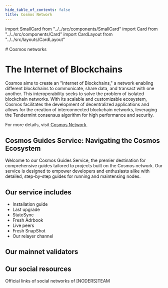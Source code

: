 ```yaml
---
hide_table_of_contents: false
title: Cosmos Network
---
```


import SmallCard from "../../src/components/SmallCard"
import Card from "../../src/components/Card"
import CardLayout from "../../src/layouts/CardLayout"

<div class="h1-with-icon icon-cosmos">
# Cosmos networks
</div>

# The Internet of Blockchains

Cosmos aims to create an "Internet of Blockchains," a network enabling different blockchains to communicate, share data, and transact with one another. This interoperability seeks to solve the problem of isolated blockchain networks. With its scalable and customizable ecosystem, Cosmos facilitates the development of decentralized applications and allows for the creation of interconnected blockchain networks, leveraging the Tendermint consensus algorithm for high performance and security.

For more details, visit [Cosmos Network](https://cosmos.network/).

## Cosmos Guides Service: Navigating the Cosmos Ecosystem

Welcome to our Cosmos Guides Service, the premier destination for comprehensive guides tailored to projects built on the Cosmos network. Our service is designed to empower developers and enthusiasts alike with detailed, step-by-step guides for running and maintensing nodes.

## Our service includes

* Installation guide
* Last upgrade
* StateSync
* Fresh Adrbook
* Live peers
* Fresh SnapShot
* Our relayer channel

## Our mainnet validators

<CardLayout autoFitEnabled={true}>
    <Card
        to="https://noders.team/networks"
        header={{
            label: "[NODERS]TEAM",
            translateId: "development-setup",
        }}
        body={{
            label: "Trusted blockchain validator",
        }}
        iconPath="img/kotlin-icon.svg"
    />
</CardLayout>

## Our social resources
Official links of social networks of [NODERS]TEAM

<CardLayout autoFitEnabled={false}>
    <SmallCard to="https://nodersteam.com/" header={{label: "Website", translateId: "social-telegram"}} iconPath="img/website-icon.svg"/>
    <SmallCard to="https://github.com/nodersteam" header={{label: "GitHub", translateId: "social-telegram"}} iconPath="img/github-icon.svg"/>
    <SmallCard to="https://twitter.com/NODERS_TEAM" header={{label: "X", translateId: "social-telegram"}} iconPath="img/x-icon.svg"/>
    <SmallCard to="https://t.me/nodersteam" header={{label: "Telegram", translateId: "social-telegram"}} iconPath="img/telegram-icon.svg"/>
</CardLayout>